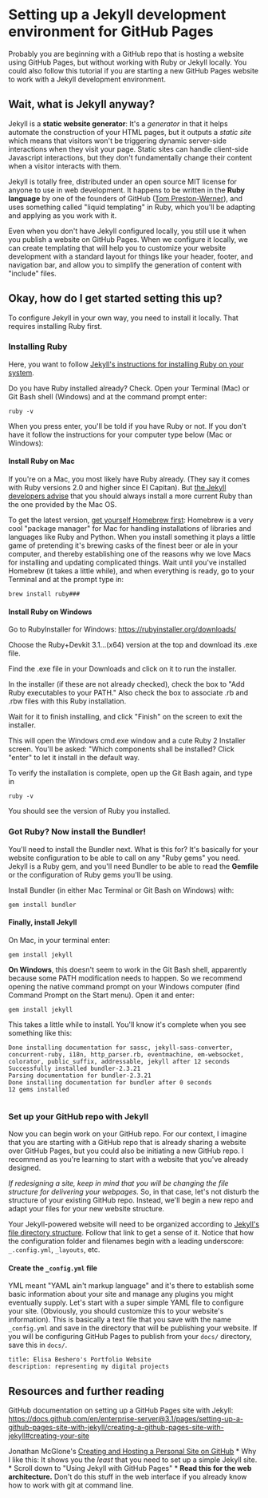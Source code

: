 # Setting up a Jekyll development environment for GitHub Pages 
Probably you are beginning with a GitHub repo that is hosting a website using GitHub Pages, but without working with Ruby or Jekyll locally. You could also follow this tutorial if you are starting a new GitHub Pages website to work with a Jekyll development environment. 

## Wait, what is Jekyll anyway? 
Jekyll is a **static website generator**: It's a *generator* in that it helps automate the construction of your HTML pages, but it outputs a *static site* which means that visitors won't be triggering dynamic server-side interactions when they visit your page. Static sites can handle client-side Javascript interactions, but they don't fundamentally change their content when a visitor interacts with them.  

Jekyll is totally free, distributed under an open source MIT license for anyone to use in web development. It happens to be written in the **Ruby language** by one of the founders of GitHub ([Tom Preston-Werner](https://en.wikipedia.org/wiki/Tom_Preston-Werner)), and uses something called "liquid templating" in Ruby, which you'll be adapting and applying as you work with it. 

Even when you don't have Jekyll configured locally, you still use it when you publish a website on GitHub Pages. When we configure it locally, we can create templating that will help you to customize your website development with a standard layout for things like your header, footer, and navigation bar, and allow you to simplify the generation of content with "include" files.

## Okay, how do I get started setting this up?
To configure Jekyll in your own way, you need to install it locally. That requires installing Ruby first.

### Installing Ruby
Here, you want to follow [Jekyll's instructions for installing Ruby on your system](http://jekyllrb.com/docs/installation/).

Do you have Ruby installed already? Check.
Open your Terminal (Mac) or Git Bash shell (Windows) and at the command prompt enter:
```
ruby -v
```
When you press enter, you'll be told if you have Ruby or not. 
If you don't have it follow the instructions for your computer type below (Mac or Windows):

#### Install Ruby on Mac
If you're on a Mac, you most likely have Ruby already. (They say it comes with Ruby versions 2.0 and higher since 
El Capitan). But [the Jekyll developers advise](http://jekyllrb.com/docs/installation/macos/) that you should always install a more current Ruby than the one provided by the Mac OS. 

To get the latest version, [get yourself Homebrew first](https://brew.sh/):
Homebrew is a very cool "package manager" for Mac for handling installations of libraries and languages like Ruby and Python. When you install something it plays a little game of pretending it's brewing casks of the finest beer or ale in your computer, and thereby establishing one of the reasons why we love Macs for installing and updating complicated things. Wait until you've installed Homebrew (it takes a little while), and when everything is ready, go to your Terminal and at the prompt type in:
```
brew install ruby###
```


#### Install Ruby on Windows

Go to RubyInstaller for Windows: https://rubyinstaller.org/downloads/

Choose the Ruby+Devkit 3.1...(x64) version at the top and download its .exe file. 

Find the .exe file in your Downloads and click on it to run the installer. 

In the installer (if these are not already checked), check the box to "Add Ruby executables to your PATH." Also check the box to associate .rb and .rbw files with this Ruby installation.

Wait for it to finish installing, and click "Finish" on the screen to exit the installer.

This will open the Windows cmd.exe window and a cute Ruby 2 Installer screen. You'll be asked: "Which components shall be installed? Click "enter" to let it install in the default way.

To verify the installation is complete, open up the Git Bash again, and type in 
```
ruby -v
```
You should see the version of Ruby you installed. 

### Got Ruby? Now install the Bundler!
You'll need to install the Bundler next. What is this for? It's basically for your website configuration to be able to call on any "Ruby gems" you need. Jekyll is a Ruby gem, and you'll need Bundler to be able to read the **Gemfile** or the configuration of Ruby gems you'll be using.  

Install Bundler (in either Mac Terminal or Git Bash on Windows) with:

```
gem install bundler
```

#### Finally, install Jekyll

On Mac, in your terminal enter:
```
gem install jekyll
```

**On Windows**, this doesn't seem to work in the Git Bash shell, apparently because some PATH modification needs to happen. So we recommend opening the native command prompt on your Windows computer (find Command Prompt on the Start menu). Open it and enter:

```
gem install jekyll
```

This takes a little while to install. You'll know it's complete when you see something like this:

```
Done installing documentation for sassc, jekyll-sass-converter, concurrent-ruby, i18n, http_parser.rb, eventmachine, em-websocket, colorator, public_suffix, addressable, jekyll after 12 seconds
Successfully installed bundler-2.3.21
Parsing documentation for bundler-2.3.21
Done installing documentation for bundler after 0 seconds
12 gems installed


```

### Set up your GitHub repo with Jekyll
Now you can begin work on your GitHub repo. For our context, I imagine that you are starting with a GitHub repo that is already sharing a website over GitHub Pages, but you could also be initiating a new GitHub repo. I recommend as you're learning to start with a website that you've already designed. 

*If redesigning a site, keep in mind that you will be changing the file structure for delivering your webpages.* So, in that case, let's not disturb the structure of your existing GitHub repo. Instead, we'll begin a new repo and adapt your files for your new website structure.  

Your Jekyll-powered website will need to be organized according to [Jekyll's file directory structure](http://jekyllrb.com/docs/structure/). Follow that link to get a sense of it. Notice that how the configuration folder and filenames begin with a leading underscore: `_.config.yml`, `_layouts`, etc.

#### Create the `_config.yml` file

YML meant "YAML ain't markup language" and it's there to establish some basic information about your site and manage any plugins you might eventually supply. Let's start with a super simple YAML file to configure your site. (Obviously, you should customize this to your website's information). This is basically a text file that you save with the name `_config.yml` and save in the directory that will be publishing your website. If you will be configuring GitHub Pages to publish from your `docs/` directory, save this in `docs/`. 

```
title: Elisa Beshero's Portfolio Website
description: representing my digital projects

```



## Resources and further reading

GitHub documentation on setting up a GitHub Pages site with Jekyll: 
https://docs.github.com/en/enterprise-server@3.1/pages/setting-up-a-github-pages-site-with-jekyll/creating-a-github-pages-site-with-jekyll#creating-your-site


 Jonathan McGlone's [Creating and Hosting a Personal Site on GitHub](http://jmcglone.com/guides/github-pages/index.html)
     * Why I like this: It shows you the *least* that you need to set up a simple Jekyll site.
     * Scroll down to "Using Jekyll with GitHub Pages"
     * **Read this for the web architecture.** Don't do this stuff in the web interface if you already know how to work with git at command line.



